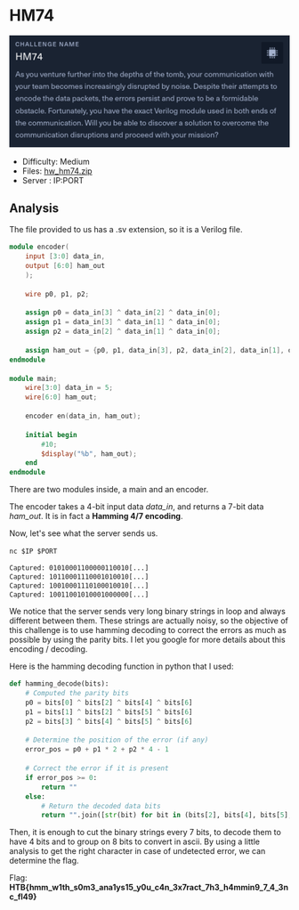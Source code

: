 # HM74

![HM74](./images/hm74.png)

- Difficulty: Medium
- Files: [hw_hm74.zip](./hw_hm74.zip)
- Server : IP:PORT

## Analysis

The file provided to us has a .sv extension, so it is a Verilog file.

```verilog
module encoder(
    input [3:0] data_in,
    output [6:0] ham_out
    );
 
    wire p0, p1, p2;
 
    assign p0 = data_in[3] ^ data_in[2] ^ data_in[0];
    assign p1 = data_in[3] ^ data_in[1] ^ data_in[0];
    assign p2 = data_in[2] ^ data_in[1] ^ data_in[0];
    
    assign ham_out = {p0, p1, data_in[3], p2, data_in[2], data_in[1], data_in[0]};
endmodule

module main;
    wire[3:0] data_in = 5;
    wire[6:0] ham_out;

    encoder en(data_in, ham_out);

    initial begin
        #10;
        $display("%b", ham_out);
    end
endmodule
```

There are two modules inside, a main and an encoder.

The encoder takes a 4-bit input data *data_in*, and returns a 7-bit data *ham_out*. It is in fact a **Hamming 4/7 encoding**. 

Now, let's see what the server sends us.

`nc $IP $PORT`

```
Captured: 01010001100000110010[...]
Captured: 10110001110001010010[...]
Captured: 10010001110100010010[...]
Captured: 10011001010001000000[...]
```

We notice that the server sends very long binary strings in loop and always different between them.
These strings are actually noisy, so the objective of this challenge is to use hamming decoding to correct the errors as much as possible by using the parity bits. 
I let you google for more details about this encoding / decoding.

Here is the hamming decoding function in python that I used:
```python
def hamming_decode(bits):
    # Computed the parity bits
    p0 = bits[0] ^ bits[2] ^ bits[4] ^ bits[6]
    p1 = bits[1] ^ bits[2] ^ bits[5] ^ bits[6]
    p2 = bits[3] ^ bits[4] ^ bits[5] ^ bits[6]

    # Determine the position of the error (if any)
    error_pos = p0 + p1 * 2 + p2 * 4 - 1

    # Correct the error if it is present
    if error_pos >= 0:
        return ""
    else:
        # Return the decoded data bits
        return "".join([str(bit) for bit in (bits[2], bits[4], bits[5], bits[6])])
```

Then, it is enough to cut the binary strings every 7 bits, to decode them to have 4 bits and to group on 8 bits to convert in ascii. By using a little analysis to get the right character in case of undetected error, we can determine the flag.

Flag: **HTB{hmm_w1th_s0m3_ana1ys15_y0u_c4n_3x7ract_7h3_h4mmin9_7_4_3nc_fl49}**